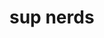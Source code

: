 # sup nerds
<!--
| <img align="center" src="https://github-readme-stats.vercel.app/api?username=andreaswilli&count_private=true&show_icons=true&hide_rank=true&include_all_commits=true&theme=vue&hide_border=true" alt="andreaswilli's github stats" /> | <img align="center" src="https://github-readme-stats.vercel.app/api/top-langs/?username=andreaswilli&theme=vue&hide=FreeMarker&layout=compact&hide_border=true" /> |
| ------------- | ------------- |
-->

<!--
**andreaswilli/andreaswilli** is a ✨ _special_ ✨ repository because its `README.md` (this file) appears on your GitHub profile.

Here are some ideas to get you started:

- 🔭 I’m currently working on ...
- 🌱 I’m currently learning ...
- 👯 I’m looking to collaborate on ...
- 🤔 I’m looking for help with ...
- 💬 Ask me about ...
- 📫 How to reach me: ...
- 😄 Pronouns: ...
- ⚡ Fun fact: ...
-->
